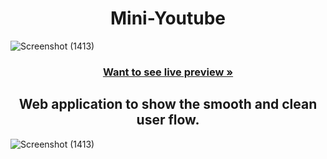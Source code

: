 
<h1 align="center">Mini-Youtube</h1> 

![Screenshot (1413)](https://i.imgur.com/L71vSNc.jpg)

<h3 align="center"><a href="https://serene-kleicha-fa84db.netlify.app/"><strong>Want to see live preview »</strong></a></h3>

<h2 align="center">Web application to show the smooth and clean user flow.</h2>   

![Screenshot (1413)](https://i.imgur.com/v9OG43i.png)
